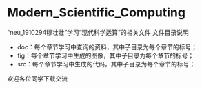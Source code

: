 # Modern_Scientific_Computing
“neu_1910294穆壮壮”学习“现代科学运算”的相关文件
文件目录说明
<ul><li>doc：每个章节学习中查询的资料，其中子目录为每个章节的标号；</li>
<li>fig：每个章节学习中生成的图像，其中子目录为每个章节的标号；</li>
<li>src：每个章节学习中生成的代码，其中子目录为每个章节的标号；</li></ul>
欢迎各位同学下载交流
